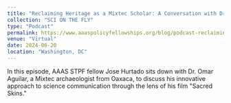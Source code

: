 ```yaml
---
title: "Reclaiming Heritage as a Mixtec Scholar: A Conversation with Dr. Omar Aguilar"
collection: "SCI ON THE FLY"
type: "Podcast"
permalink: https://www.aaaspolicyfellowships.org/blog/podcast-reclaiming-heritage-mixtec-scholar-conversation-dr-omar-aguilar
venue: "Virtual"
date: 2024-06-20
location: "Washington, DC"
---
```


In this episode, AAAS STPF fellow Jose Hurtado sits down with Dr. Omar Aguilar, a Mixtec archaeologist from Oaxaca, to discuss his innovative approach to science communication through the lens of his film "Sacred Skins." 
